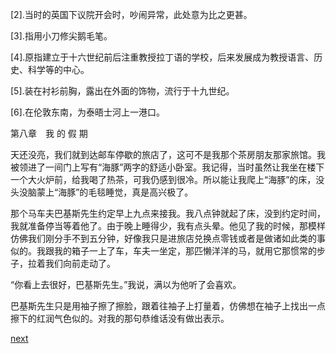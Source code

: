 
[2].当时的英国下议院开会时，吵闹异常，此处意为比之更甚。

[3].指用小刀修尖鹅毛笔。

[4].原指建立于十六世纪前后注重教授拉丁语的学校，后来发展成为教授语言、历史、科学等的中心。

[5].装在衬衫前胸，露出在外面的饰物，流行于十九世纪。

[6].在伦敦东南，为泰晤士河上一港口。

第八章　我 的 假 期

天还没亮，我们就到达邮车停歇的旅店了，这可不是我那个茶房朋友那家旅馆。我被领进了一间门上写有“海豚”两字的舒适小卧室。我记得，当时虽然让我坐在楼下一个大火炉前，给我喝了热茶，可我仍感到很冷。所以能让我爬上“海豚”的床，没头没脑蒙上“海豚”的毛毯睡觉，真是高兴极了。

那个马车夫巴基斯先生约定早上九点来接我。我八点钟就起了床，没到约定时间，我就准备停当等着他了。由于晚上睡得少，我有点头晕。他见了我的时候，那模样仿佛我们刚分手不到五分钟，好像我只是进旅店兑换点零钱或者是做诸如此类的事似的。我跟我的箱子一上了车，车夫一坐定，那匹懒洋洋的马，就用它那惯常的步子，拉着我们向前走动了。

“你看上去很好，巴基斯先生。”我说，满以为他听了会喜欢。

巴基斯先生只是用袖子擦了擦脸，跟着往袖子上打量着，仿佛想在袖子上找出一点擦下的红润气色似的。对我的那句恭维话没有做出表示。

[next](page106)
